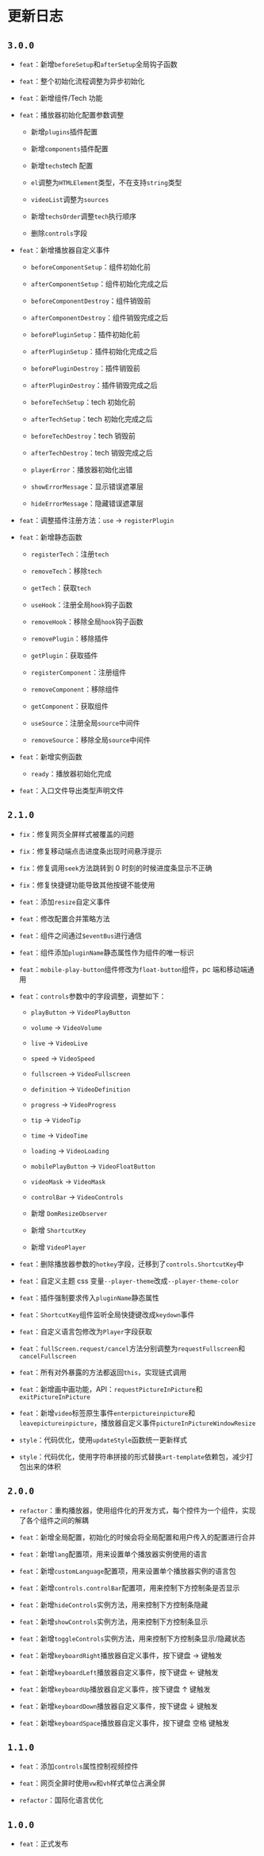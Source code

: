 # 更新日志

## `3.0.0`

- `feat`：新增`beforeSetup`和`afterSetup`全局钩子函数

- `feat`：整个初始化流程调整为异步初始化

- `feat`：新增组件/Tech 功能

- `feat`：播放器初始化配置参数调整

  - 新增`plugins`插件配置

  - 新增`components`插件配置

  - 新增`techs`tech 配置

  - `el`调整为`HTMLElement`类型，不在支持`string`类型

  - `videoList`调整为`sources`

  - 新增`techsOrder`调整`tech`执行顺序

  - 删除`controls`字段

- `feat`：新增播放器自定义事件

  - `beforeComponentSetup`：组件初始化前

  - `afterComponentSetup`：组件初始化完成之后

  - `beforeComponentDestroy`：组件销毁前

  - `afterComponentDestroy`：组件销毁完成之后

  - `beforePluginSetup`：插件初始化前

  - `afterPluginSetup`：插件初始化完成之后

  - `beforePluginDestroy`：插件销毁前

  - `afterPluginDestroy`：插件销毁完成之后

  - `beforeTechSetup`：tech 初始化前

  - `afterTechSetup`：tech 初始化完成之后

  - `beforeTechDestroy`：tech 销毁前

  - `afterTechDestroy`：tech 销毁完成之后
  
  - `playerError`：播放器初始化出错
  
  - `showErrorMessage`：显示错误遮罩层
  
  - `hideErrorMessage`：隐藏错误遮罩层

- `feat`：调整插件注册方法：`use` -> `registerPlugin`

- `feat`：新增静态函数

  - `registerTech`：注册`tech`

  - `removeTech`：移除`tech`

  - `getTech`：获取`tech`

  - `useHook`：注册全局`hook`钩子函数

  - `removeHook`：移除全局`hook`钩子函数

  - `removePlugin`：移除插件

  - `getPlugin`：获取插件

  - `registerComponent`：注册组件

  - `removeComponent`：移除组件

  - `getComponent`：获取组件

  - `useSource`：注册全局`source`中间件

  - `removeSource`：移除全局`source`中间件

- `feat`：新增实例函数

  - `ready`：播放器初始化完成

- `feat`：入口文件导出类型声明文件

## `2.1.0`

- `fix`：修复网页全屏样式被覆盖的问题

- `fix`：修复移动端点击进度条出现时间悬浮提示

- `fix`：修复调用`seek`方法跳转到 0 时刻的时候进度条显示不正确

- `fix`：修复快捷键功能导致其他按键不能使用

- `feat`：添加`resize`自定义事件

- `feat`：修改配置合并策略方法

- `feat`：组件之间通过`$eventBus`进行通信

- `feat`：组件添加`pluginName`静态属性作为组件的唯一标识

- `feat`：`mobile-play-button`组件修改为`float-button`组件，pc 端和移动端通用

- `feat`：`controls`参数中的字段调整，调整如下：

  - `playButton` -> `VideoPlayButton`

  - `volume` -> `VideoVolume`

  - `live` -> `VideoLive`

  - `speed` -> `VideoSpeed`

  - `fullscreen` -> `VideoFullscreen`

  - `definition` -> `VideoDefinition`

  - `progress` -> `VideoProgress`

  - `tip` -> `VideoTip`

  - `time` -> `VideoTime`

  - `loading` -> `VideoLoading`

  - `mobilePlayButton` -> `VideoFloatButton`

  - `videoMask` -> `VideoMask`

  - `controlBar` -> `VideoControls`

  - 新增 `DomResizeObserver`

  - 新增 `ShortcutKey`

  - 新增 `VideoPlayer`

- `feat`：删除播放器参数的`hotkey`字段，迁移到了`controls.ShortcutKey`中

- `feat`：自定义主题 css 变量`--player-theme`改成`--player-theme-color`

- `feat`：插件强制要求传入`pluginName`静态属性

- `feat`：`ShortcutKey`组件监听全局快捷键改成`keydown`事件

- `feat`：自定义语言包修改为`Player`字段获取
- `feat`：`fullScreen.request/cancel`方法分别调整为`requestFullscreen`和`cancelFullscreen`
- `feat`：所有对外暴露的方法都返回`this`，实现链式调用
- `feat`：新增画中画功能，API：`requestPictureInPicture`和`exitPictureInPicture`
- `feat`：新增`video`标签原生事件`enterpictureinpicture`和`leavepictureinpicture`，播放器自定义事件`pictureInPictureWindowResize`

- `style`：代码优化，使用`updateStyle`函数统一更新样式

- `style`：代码优化，使用字符串拼接的形式替换`art-template`依赖包，减少打包出来的体积

## `2.0.0`

- `refactor`：重构播放器，使用组件化的开发方式，每个控件为一个组件，实现了各个组件之间的解耦
- `feat`：新增全局配置，初始化的时候会将全局配置和用户传入的配置进行合并

- `feat`：新增`lang`配置项，用来设置单个播放器实例使用的语言
- `feat`：新增`customLanguage`配置项，用来设置单个播放器实例的语言包

- `feat`：新增`controls.controlBar`配置项，用来控制下方控制条是否显示

- `feat`：新增`hideControls`实例方法，用来控制下方控制条隐藏
- `feat`：新增`showControls`实例方法，用来控制下方控制条显示
- `feat`：新增`toggleControls`实例方法，用来控制下方控制条显示/隐藏状态

- `feat`：新增`keyboardRight`播放器自定义事件，按下键盘 → 键触发

- `feat`：新增`keyboardLeft`播放器自定义事件，按下键盘 ← 键触发

- `feat`：新增`keyboardUp`播放器自定义事件，按下键盘 ↑ 键触发

- `feat`：新增`keyboardDown`播放器自定义事件，按下键盘 ↓ 键触发

- `feat`：新增`keyboardSpace`播放器自定义事件，按下键盘 空格 键触发

## `1.1.0`

- `feat`：添加`controls`属性控制视频控件
- `feat`：网页全屏时使用`vw`和`vh`样式单位占满全屏

- `refactor`：国际化语言优化

## `1.0.0`

- `feat`：正式发布
